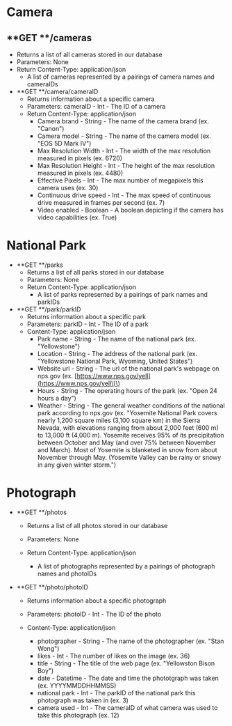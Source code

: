 # Camera

## **GET **/cameras

* Returns a list of all cameras stored in our database
* Parameters: None
* Return Content-Type: application/json
  * A list of cameras represented by a pairings of camera names and cameraIDs
* **GET **/camera/cameraID
  * Returns information about a specific camera
  * Parameters: cameraID - Int - The ID of a camera
  * Return Content-Type: application/json
    * Camera brand - String - The name of the camera brand \(ex. "Canon"\)
    * Camera model - String - The name of the camera model \(ex. "EOS 5D Mark 
      IV"\)
    * Max Resolution Width - Int - The width of the max resolution measured in 
      pixels \(ex. 6720\)
    * Max Resolution Height - Int - The height of the max resolution measured 
      in pixels \(ex. 4480\)
    * Effective Pixels - Int - The max number of megapixels this camera uses 
      \(ex. 30\)
    * Continuous drive speed - Int - The max speed of continuous drive measured
      in frames per second \(ex. 7\)
    * Video enabled - Boolean - A boolean depicting if the camera has video 
      capabilities \(ex. True\)

# National Park

* **GET **/parks
  * Returns a list of all parks stored in our database
  * Parameters: None
  * Return Content-Type: application/json
    * A list of parks represented by a pairings of park names and parkIDs
* **GET **/park/parkID
  * Returns information about a specific park
  * Parameters: parkID - Int - The ID of a park
  * Content-Type: application/json
    * Park name - String - The name of the national park \(ex. "Yellowstone"\)
    * Location - String - The address of the national park \(ex. "Yellowstone National Park, Wyoming, United States"\)
    * Website url - String - The url of the national park's webpage on nps.gov 
      \(ex. [https://www.nps.gov/yell](https://www.nps.gov/yell\)\)
    * Hours - String - The operating hours of the park \(ex. "Open 24 hours a day"\)
    * Weather - String - The general weather conditions of the national park
      according to nps.gov \(ex. "Yosemite National Park covers nearly 1,200
      square miles \(3,100 square km\) in the Sierra Nevada, with elevations
      ranging from about 2,000 feet \(600 m\) to 13,000 ft \(4,000 m\).
      Yosemite receives 95% of its precipitation between October and May \(and
      over 75% between November and March\). Most of Yosemite is blanketed in
      snow from about November through May. \(Yosemite Valley can be rainy or
      snowy in any given winter storm."\)

# Photograph

* **GET **/photos

  * Returns a list of all photos stored in our database

  * Parameters: None

  * Return Content-Type: application/json

    * A list of photographs represented by a pairings of photograph names and photoIDs

* **GET **/photo/photoID

  * Returns information about a specific photograph
  * Parameters: photoID - Int - The ID of the photo

  * Content-Type: application/json

    * photographer - String - The name of the photographer \(ex. "Stan Wong"\)
    * likes - Int - The number of likes on the image \(ex. 36\)
    * title - String - The title of the web page \(ex. "Yellowston Bison Boy"\)
    * date  - Datetime - The date and time the phototgraph was taken \(ex. YYYYMMDDHHMMSS\)
    * national park - Int - The parkID of the national park this photograph was taken in \(ex. 3\)
    * camera used - Int - The cameraID of what camera was used to take this photograph \(ex. 12\)



